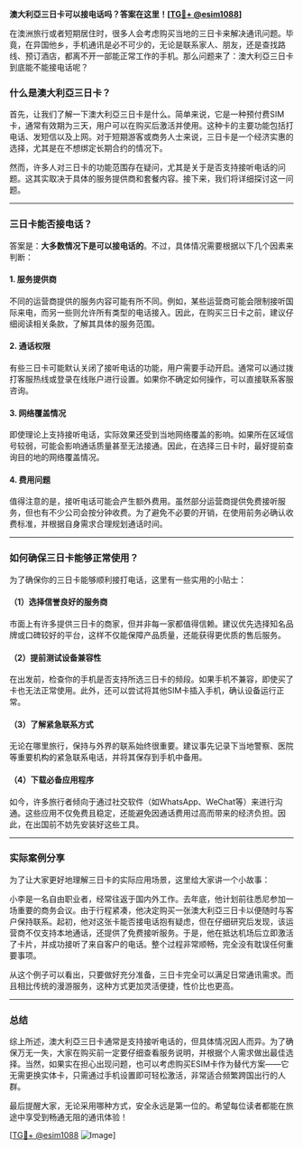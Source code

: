 **澳大利亞三日卡可以接电话吗？答案在这里！[[TG💪+ @esim1088](https://t.me/s/esim1088)]**

在澳洲旅行或者短期居住时，很多人会考虑购买当地的三日卡来解决通讯问题。毕竟，在异国他乡，手机通讯是必不可少的，无论是联系家人、朋友，还是查找路线、预订酒店，都离不开一部能正常工作的手机。那么问题来了：澳大利亞三日卡到底能不能接电话呢？

### 什么是澳大利亞三日卡？

首先，让我们了解一下澳大利亞三日卡是什么。简单来说，它是一种预付费SIM卡，通常有效期为三天，用户可以在购买后激活并使用。这种卡的主要功能包括打电话、发短信以及上网。对于短期游客或商务人士来说，三日卡是一个经济实惠的选择，尤其是在不想绑定长期合约的情况下。

然而，许多人对三日卡的功能范围存在疑问，尤其是关于是否支持接听电话的问题。这其实取决于具体的服务提供商和套餐内容。接下来，我们将详细探讨这一问题。

---

### 三日卡能否接电话？

答案是：**大多数情况下是可以接电话的**。不过，具体情况需要根据以下几个因素来判断：

#### 1. **服务提供商**
不同的运营商提供的服务内容可能有所不同。例如，某些运营商可能会限制接听国际来电，而另一些则允许所有类型的电话接入。因此，在购买三日卡之前，建议仔细阅读相关条款，了解其具体的服务范围。

#### 2. **通话权限**
有些三日卡可能默认关闭了接听电话的功能，用户需要手动开启。通常可以通过拨打客服热线或登录在线账户进行设置。如果你不确定如何操作，可以直接联系客服咨询。

#### 3. **网络覆盖情况**
即使理论上支持接听电话，实际效果还受到当地网络覆盖的影响。如果所在区域信号较弱，可能会影响通话质量甚至无法接通。因此，在选择三日卡时，最好提前查询目的地的网络覆盖情况。

#### 4. **费用问题**
值得注意的是，接听电话可能会产生额外费用。虽然部分运营商提供免费接听服务，但也有不少公司会按分钟收费。为了避免不必要的开销，在使用前务必确认收费标准，并根据自身需求合理规划通话时间。

---

### 如何确保三日卡能够正常使用？

为了确保你的三日卡能够顺利接打电话，这里有一些实用的小贴士：

#### （1）选择信誉良好的服务商
市面上有许多提供三日卡的商家，但并非每一家都值得信赖。建议优先选择知名品牌或口碑较好的平台，这样不仅能保障产品质量，还能获得更优质的售后服务。

#### （2）提前测试设备兼容性
在出发前，检查你的手机是否支持所选三日卡的频段。如果手机不兼容，即使买了卡也无法正常使用。此外，还可以尝试将其他SIM卡插入手机，确认设备运行正常。

#### （3）了解紧急联系方式
无论在哪里旅行，保持与外界的联系始终很重要。建议事先记录下当地警察、医院等重要机构的紧急联系电话，并将其保存到手机中备用。

#### （4）下载必备应用程序
如今，许多旅行者倾向于通过社交软件（如WhatsApp、WeChat等）来进行沟通。这些应用不仅免费且稳定，还能避免因通话费用过高而带来的经济负担。因此，在出国前不妨先安装好这些工具。

---

### 实际案例分享

为了让大家更好地理解三日卡的实际应用场景，这里给大家讲一个小故事：

小李是一名自由职业者，经常往返于国内外工作。去年底，他计划前往悉尼参加一场重要的商务会议。由于行程紧凑，他决定购买一张澳大利亞三日卡以便随时与客户保持联系。起初，他对这张卡能否接电话抱有疑虑，但在仔细研究后发现，该运营商不仅支持本地通话，还提供了免费接听服务。于是，他在抵达机场后立即激活了卡片，并成功接听了来自客户的电话。整个过程非常顺畅，完全没有耽误任何重要事项。

从这个例子可以看出，只要做好充分准备，三日卡完全可以满足日常通讯需求。而且相比传统的漫游服务，这种方式更加灵活便捷，性价比也更高。

---

### 总结

综上所述，澳大利亞三日卡通常是支持接听电话的，但具体情况因人而异。为了确保万无一失，大家在购买前一定要仔细查看服务说明，并根据个人需求做出最佳选择。当然，如果实在担心出现问题，也可以考虑购买ESIM卡作为替代方案——它无需更换实体卡，只需通过手机设置即可轻松激活，非常适合频繁跨国出行的人群。

最后提醒大家，无论采用哪种方式，安全永远是第一位的。希望每位读者都能在旅途中享受到畅通无阻的通讯体验！

[[TG💪+ @esim1088](https://t.me/s/esim1088) ![Image](https://i.postimg.cc/4NQfJmqS/Snipaste-2025-05-13-00-14-12.png)]